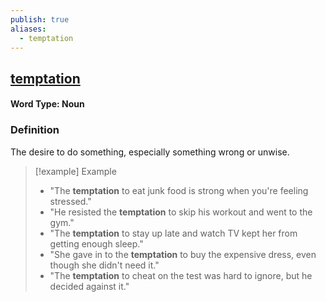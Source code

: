 ```yaml
---
publish: true
aliases:
  - temptation
---
```


## [temptation](https://dictionary.cambridge.org/dictionary/english/temptation)
#### Word Type: Noun

### Definition
The desire to do something, especially something wrong or unwise.

> [!example] Example
> 
> - "The **temptation** to eat junk food is strong when you're feeling stressed."
> - "He resisted the **temptation** to skip his workout and went to the gym."
> - "The **temptation** to stay up late and watch TV kept her from getting enough sleep."
> - "She gave in to the **temptation** to buy the expensive dress, even though she didn't need it."
> - "The **temptation** to cheat on the test was hard to ignore, but he decided against it."